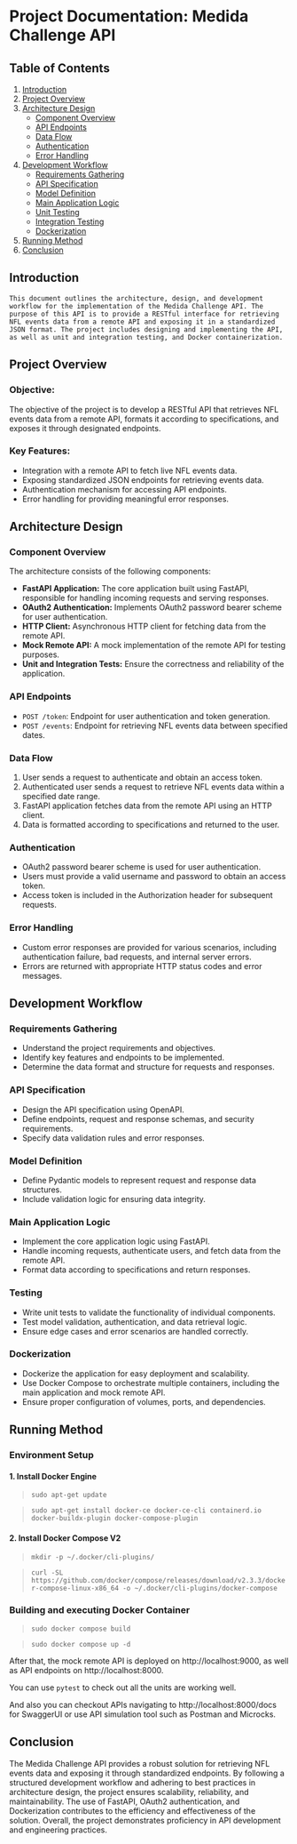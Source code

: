 # Project Documentation: Medida Challenge API

## Table of Contents

1. [Introduction](#introduction)
2. [Project Overview](#project-overview)
3. [Architecture Design](#architecture-design)
   - [Component Overview](#component-overview)
   - [API Endpoints](#api-endpoints)
   - [Data Flow](#data-flow)
   - [Authentication](#authentication)
   - [Error Handling](#error-handling)
4. [Development Workflow](#development-workflow)
   - [Requirements Gathering](#requirements-gathering)
   - [API Specification](#api-specification)
   - [Model Definition](#model-definition)
   - [Main Application Logic](#main-application-logic)
   - [Unit Testing](#testing)
   - [Integration Testing](#integration-testing)
   - [Dockerization](#dockerization)
5. [Running Method](#running-method)
6. [Conclusion](#conclusion)

## Introduction <a name="introduction"></a>

```
This document outlines the architecture, design, and development workflow for the implementation of the Medida Challenge API. The purpose of this API is to provide a RESTful interface for retrieving NFL events data from a remote API and exposing it in a standardized JSON format. The project includes designing and implementing the API, as well as unit and integration testing, and Docker containerization.
```

## Project Overview <a name="project-overview"></a>

### Objective:

The objective of the project is to develop a RESTful API that retrieves NFL events data from a remote API, formats it according to specifications, and exposes it through designated endpoints.

### Key Features:

- Integration with a remote API to fetch live NFL events data.
- Exposing standardized JSON endpoints for retrieving events data.
- Authentication mechanism for accessing API endpoints.
- Error handling for providing meaningful error responses.

## Architecture Design <a name="architecture-design"></a>

### Component Overview <a name="component-overview"></a>

The architecture consists of the following components:

- **FastAPI Application:** The core application built using FastAPI, responsible for handling incoming requests and serving responses.
- **OAuth2 Authentication:** Implements OAuth2 password bearer scheme for user authentication.
- **HTTP Client:** Asynchronous HTTP client for fetching data from the remote API.
- **Mock Remote API:** A mock implementation of the remote API for testing purposes.
- **Unit and Integration Tests:** Ensure the correctness and reliability of the application.

### API Endpoints <a name="api-endpoints"></a>

- `POST /token`: Endpoint for user authentication and token generation.
- `POST /events`: Endpoint for retrieving NFL events data between specified dates.

### Data Flow <a name="data-flow"></a>

1. User sends a request to authenticate and obtain an access token.
2. Authenticated user sends a request to retrieve NFL events data within a specified date range.
3. FastAPI application fetches data from the remote API using an HTTP client.
4. Data is formatted according to specifications and returned to the user.

### Authentication <a name="authentication"></a>

- OAuth2 password bearer scheme is used for user authentication.
- Users must provide a valid username and password to obtain an access token.
- Access token is included in the Authorization header for subsequent requests.

### Error Handling <a name="error-handling"></a>

- Custom error responses are provided for various scenarios, including authentication failure, bad requests, and internal server errors.
- Errors are returned with appropriate HTTP status codes and error messages.

## Development Workflow <a name="development-workflow"></a>

### Requirements Gathering <a name="requirements-gathering"></a>

- Understand the project requirements and objectives.
- Identify key features and endpoints to be implemented.
- Determine the data format and structure for requests and responses.

### API Specification <a name="api-specification"></a>

- Design the API specification using OpenAPI.
- Define endpoints, request and response schemas, and security requirements.
- Specify data validation rules and error responses.

### Model Definition <a name="model-definition"></a>

- Define Pydantic models to represent request and response data structures.
- Include validation logic for ensuring data integrity.

### Main Application Logic <a name="main-application-logic"></a>

- Implement the core application logic using FastAPI.
- Handle incoming requests, authenticate users, and fetch data from the remote API.
- Format data according to specifications and return responses.

### Testing <a name="testing"></a>

- Write unit tests to validate the functionality of individual components.
- Test model validation, authentication, and data retrieval logic.
- Ensure edge cases and error scenarios are handled correctly.

### Dockerization <a name="dockerization"></a>

- Dockerize the application for easy deployment and scalability.
- Use Docker Compose to orchestrate multiple containers, including the main application and mock remote API.
- Ensure proper configuration of volumes, ports, and dependencies.

## Running Method <a name="running-method"></a>

### Environment Setup

#### 1. Install Docker Engine

> `sudo apt-get update`

> `sudo apt-get install docker-ce docker-ce-cli containerd.io docker-buildx-plugin docker-compose-plugin`

#### 2. Install Docker Compose V2

> `mkdir -p ~/.docker/cli-plugins/`

> `curl -SL https://github.com/docker/compose/releases/download/v2.3.3/docker-compose-linux-x86_64 -o ~/.docker/cli-plugins/docker-compose`

### Building and executing Docker Container

> `sudo docker compose build`

> `sudo docker compose up -d`

After that, the mock remote API is deployed on http://localhost:9000, as well as API endpoints on http://localhost:8000.

You can use `pytest` to check out all the units are working well.

And also you can checkout APIs navigating to http://localhost:8000/docs for SwaggerUI or use API simulation tool such as Postman and Microcks.

## Conclusion <a name="conclusion"></a>

The Medida Challenge API provides a robust solution for retrieving NFL events data and exposing it through standardized endpoints. By following a structured development workflow and adhering to best practices in architecture design, the project ensures scalability, reliability, and maintainability. The use of FastAPI, OAuth2 authentication, and Dockerization contributes to the efficiency and effectiveness of the solution. Overall, the project demonstrates proficiency in API development and engineering practices.
